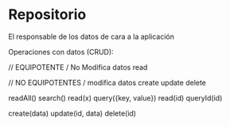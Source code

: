 # Repositorio

El responsable de los datos de cara a la aplicación

Operaciones con datos (CRUD):

// EQUIPOTENTE / No Modifica datos
read

// NO EQUIPOTENTES / modifica datos
create
update
delete

readAll() search()
read(x) query({key, value})
read(id) queryId(id)

create(data)
update(id, data)
delete(id)
